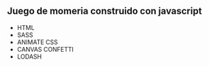 ## Juego de momeria construido con javascript

- HTML
- SASS
- ANIMATE CSS
- CANVAS CONFETTI
- LODASH